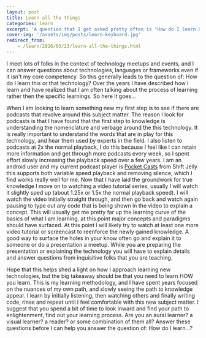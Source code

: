 ```yaml
---
layout: post
title: Learn all the things
categories: learn
excerpt: 'A question that I get asked pretty often is "How do I learn X or Y?" and I have answered this question a lot...'
cover-img: '/assets/img/posts/learn-keyboard.jpg'
redirect_from:
    - /learn/2016/03/23/learn-all-the-things.html
---
```


I meet lots of folks in the context of technology meetups and events, and I can answer questions about technologies, languages or frameworks even if it isn't my core competency.  So this generally leads to the question of:  How do I learn this or that technology?  Over the years I have described how I learn and have realized that I am often talking about the process of learning rather then the specific learnings.  So here it goes...



When I am looking to learn something new my first step is to see if there are podcasts that revolve around this subject matter.  The reason I look for podcasts is that I have found that the first step to knowledge is understanding the nomenclature and verbage around the this technology.  It is really important to understand the words that are in play for this technology, and hear them used by experts in the field.  I also listen to podcasts at 2x the normal playback, I do this because I feel like I can retain more information and get through more podcasts every week, so I spent effort slowly increasing the playback speed over a few years.  I am an android user and my current podcast player is [Pocket Casts](http://www.shiftyjelly.com/pocketcasts) from Shift Jelly this supports both variable speed playback and removing silence, which I find works really well for me. Now that I have laid the groundwork for true knowledge I move on to watching a video tutorial series, usually I will watch it slightly sped up (about 1.25x or 1.5x the normal playback speed).  I will watch the video initially straight through, and then go back and watch again pausing to type out any code that is being shown in the video to explain a concept.  This will usually get me pretty far up the learning curve of the basics of what I am learning, at this point major concepts and paradigms should have surfaced.  At this point I will likely try to watch at least one more video tutorial or screencast to reenforce the newly gained knowledge.  A good way to surface the holes in your know often go and explain it to someone or do a presentation a meetup.  While you are preparing the presentation or explaining the technology you will have to explain details and answer questions from inquisitive folks that you are teaching.

Hope that this helps shed a light on how I approach learning new technologies, but the big takeaway should be that you need to learn HOW you learn.  This is my learning methodology, and I have spent years focused on the nuances of my own path, and slowly seeing the path to knowledge appear.  I learn by initially listening, then watching others and finally writing code, rinse and repeat until I feel comfortable with this new subject matter.  I suggest that you spend a bit of time to look inward and find your path to enlightenment, find out your learning process.  Are you an aural learner? a visual learner? a reader? or some combination of them all?  Answer these questions before I can help you answer the question of: How do I learn...?